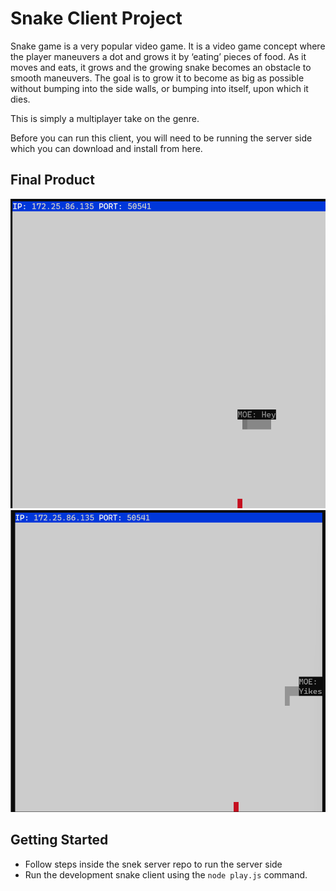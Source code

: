 # Snake Client Project

Snake game is a very popular video game. It is a video game concept where the player maneuvers a dot and grows it by ‘eating’ pieces of food. As it moves and eats, it grows and the growing snake becomes an obstacle to smooth maneuvers. The goal is to grow it to become as big as possible without bumping into the side walls, or bumping into itself, upon which it dies.

This is simply a multiplayer take on the genre.

Before you can run this client, you will need to be running the server side which you can download and install from here. 

## Final Product

!["Displays a greeting with the player name once the player connects."](SNAKE_2.png)
!["Players are able to display short messages using letter shortcuts."](SNAKE_1.png)


## Getting Started

- Follow steps inside the snek server repo to run the server side
- Run the development snake client using the `node play.js` command.